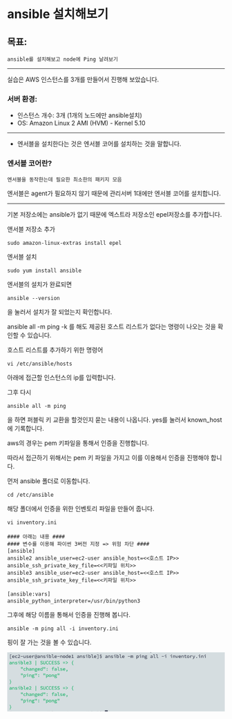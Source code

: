 # ansible 설치해보기

## 목표:

    ansible를 설치해보고 node에 Ping 날려보기

----

실습은 AWS 인스턴스를 3개를 만들어서 진행해 보았습니다.

### 서버 환경: 

* 인스턴스 개수: 3개 (1개의 노드에만 ansible설치)
* OS: Amazon Linux 2 AMI (HVM) - Kernel 5.10

----

* 엔서블을 설치한다는 것은 엔서블 코어를 설치하는 것을 말합니다.

### 엔서블 코어란?

    엔서블을 동작한는데 필요한 최소한의 패키지 모음

엔서블은 agent가 필요하지 않기 때문에 관리서버 1대에만 엔서블 코어를 설치합니다.

----

기본 저장소에는 ansible가 없기 때문에 엑스트라 저장소인 epel저장소를 추가합니다.

앤서블 저장소 추가

    sudo amazon-linux-extras install epel

엔서블 설치

    sudo yum install ansible

엔서블의 설치가 완료되면 

    ansible --version 
    
을 눌러서 설치가 잘 되었는지 확인합니다.

ansible all -m ping -k 를 해도 제공된 호스트 리스트가 없다는 명령이 나오는 것을 확인할 수 있습니다.

호스트 리스트를 추가하기 위한 명령어

    vi /etc/ansible/hosts

아래에 접근할 인스턴스의 ip를 입력합니다.

그후 다시 

    ansible all -m ping

을 하면 퍼블릭 키 교환을 할것인지 묻는 내용이 나옵니다. yes를 눌러서 known_host에 기록합니다.

aws의 경우는 pem 키파일을 통해서 인증을 진행합니다.

따라서 접근하기 위해서는 pem 키 파일을 가지고 이를 이용해서 인증을 진행해야 합니다.

먼저 ansible 폴더로 이동합니다.

    cd /etc/ansible

해당 폴더에서 인증을 위한 인벤토리 파일을 만들어 줍니다.

    vi inventory.ini

    #### 아래는 내용 ####
    #### 변수를 이용해 파이썬 3버전 지정 => 위험 차단 ####
    [ansible]
    ansible2 ansible_user=ec2-user ansible_host=<<호스트 IP>> ansible_ssh_private_key_file=<<키파일 위치>>
    ansible3 ansible_user=ec2-user ansible_host=<<호스트 IP>> ansible_ssh_private_key_file=<<키파일 위치>>

    [ansible:vars]
    ansible_python_interpreter=/usr/bin/python3

그후에 해당 이름을 통해서 인증을 진행해 봅니다.

    ansible -m ping all -i inventory.ini

핑이 잘 가는 것을 볼 수 있습니다.

![](https://raw.githubusercontent.com/C0deWave/ansible_study/a03596d526cd55897e3f4908492db9f1523f3950/Res/ansible%EC%84%A4%EC%B9%98.png)
